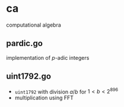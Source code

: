 # ca
computational algebra

## pardic.go

implementation of $p$-adic integers

## uint1792.go

- `uint1792` with division $a / b$ for $1 < b < 2^896$
- multiplication using FFT
